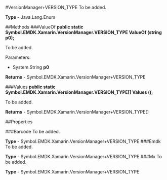 #VersionManager+VERSION_TYPE
To be added.

**Type** - Java.Lang.Enum

##Methods
###ValueOf
**public static Symbol.EMDK.Xamarin.VersionManager.VERSION_TYPE ValueOf (string p0);**

To be added.

Parameters: 

* System.String **p0**

**Returns** - Symbol.EMDK.Xamarin.VersionManager+VERSION_TYPE

###Values
**public static Symbol.EMDK.Xamarin.VersionManager.VERSION_TYPE[] Values ();**

To be added.


**Returns** - Symbol.EMDK.Xamarin.VersionManager+VERSION_TYPE[]

##Properties

###Barcode
To be added.

**Type** - Symbol.EMDK.Xamarin.VersionManager+VERSION_TYPE
###Emdk
To be added.

**Type** - Symbol.EMDK.Xamarin.VersionManager+VERSION_TYPE
###Mx
To be added.

**Type** - Symbol.EMDK.Xamarin.VersionManager+VERSION_TYPE


